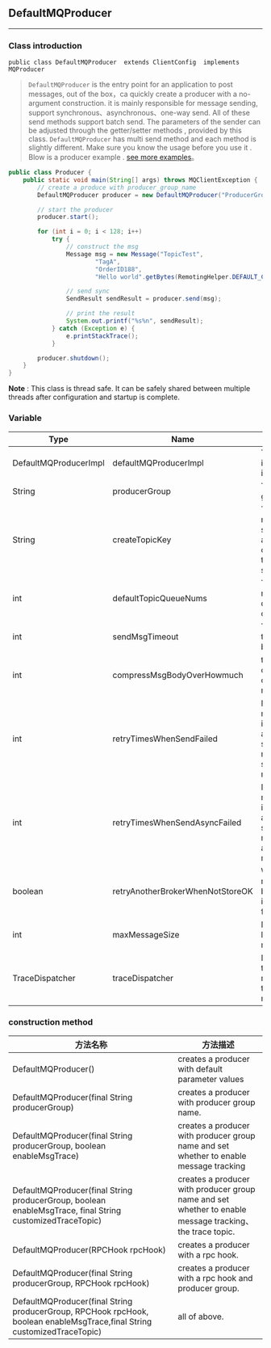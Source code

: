 ## DefaultMQProducer
---
### Class introduction

`public class DefaultMQProducer 
extends ClientConfig 
implements MQProducer`

>`DefaultMQProducer` is the entry point for an application to post messages, out of the box，ca  quickly create a producer with a no-argument construction. it is mainly responsible for message sending, support synchronous、asynchronous、one-way send. All of these send methods support batch send.  The parameters of the sender can be adjusted through the getter/setter methods , provided by this class. `DefaultMQProducer` has multi send method and each method is slightly different. Make  sure you know the usage before you use it . Blow is a producer example . [see more examples](https://github.com/apache/rocketmq/blob/master/example/src/main/java/org/apache/rocketmq/example/)。

``` java 
public class Producer {
    public static void main(String[] args) throws MQClientException {
        // create a produce with producer_group_name
        DefaultMQProducer producer = new DefaultMQProducer("ProducerGroupName");

        // start the producer
        producer.start();

        for (int i = 0; i < 128; i++)
            try {
            	// construct the msg
                Message msg = new Message("TopicTest",
                        "TagA",
                        "OrderID188",
                        "Hello world".getBytes(RemotingHelper.DEFAULT_CHARSET));

                // send sync
                SendResult sendResult = producer.send(msg);

                // print the result
                System.out.printf("%s%n", sendResult);
            } catch (Exception e) {
                e.printStackTrace();
            }

        producer.shutdown();
    }
}
```

**Note** : This class is thread safe. It can be safely shared between multiple threads after configuration and startup is complete.

###  Variable 

|Type|Name| description                                                  |
|------|-------|-------|
|DefaultMQProducerImpl|defaultMQProducerImpl|The producer's internal default implementation|
|String|producerGroup|The producer's group|
|String|createTopicKey| Topics that do not exist on the server are automatically created when the message is sent |
|int|defaultTopicQueueNums|The default number of queues to create a topic|
|int|sendMsgTimeout|The timeout for the message to be sent|
|int|compressMsgBodyOverHowmuch|the threshold of the compress of  message body|
|int|retryTimesWhenSendFailed|Maximum number of internal attempts to send a message in synchronous mode|
|int|retryTimesWhenSendAsyncFailed|Maximum number of internal attempts to send a message in asynchronous mode|
|boolean|retryAnotherBrokerWhenNotStoreOK|Whether to retry another broker if an internal send fails|
|int|maxMessageSize| Maximum length of message body                                   |
|TraceDispatcher|traceDispatcher| Message trackers. Use rcpHook to track messages              |

### construction method 

|方法名称|方法描述|
|-------|------------|
|DefaultMQProducer()| creates a producer with default parameter values             |
|DefaultMQProducer(final String producerGroup)| creates a producer with producer group name.                 |
|DefaultMQProducer(final String producerGroup, boolean enableMsgTrace)|creates a producer with producer group name and set whether to enable message tracking|
|DefaultMQProducer(final String producerGroup, boolean enableMsgTrace, final String customizedTraceTopic)|creates a producer with producer group name and set whether to enable message tracking、the trace topic.|
|DefaultMQProducer(RPCHook rpcHook)|creates a producer with  a rpc hook.|
|DefaultMQProducer(final String producerGroup, RPCHook rpcHook)|creates a producer with  a rpc hook and producer group.|
|DefaultMQProducer(final String producerGroup, RPCHook rpcHook, boolean enableMsgTrace,final String customizedTraceTopic)|all of above.|

